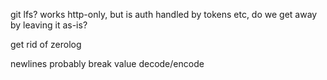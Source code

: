 git lfs? works http-only, but is auth handled by tokens etc, do we get away by leaving it as-is?

get rid of zerolog

newlines probably break value decode/encode
